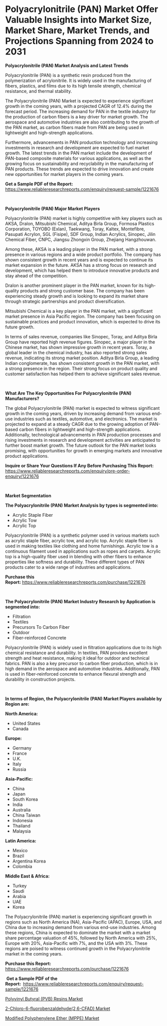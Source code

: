<p><h1>Polyacrylonitrile (PAN) Market Offer Valuable Insights into Market Size, Market Share, Market Trends, and Projections Spanning from 2024 to 2031</h1></p><p><strong>Polyacrylonitrile (PAN) Market Analysis and Latest Trends</strong></p>
<p><p>Polyacrylonitrile (PAN) is a synthetic resin produced from the polymerization of acrylonitrile. It is widely used in the manufacturing of fibers, plastics, and films due to its high tensile strength, chemical resistance, and thermal stability.</p><p>The Polyacrylonitrile (PAN) Market is expected to experience significant growth in the coming years, with a projected CAGR of 12.4% during the forecast period. The increasing demand for PAN in the textile industry for the production of carbon fibers is a key driver for market growth. The aerospace and automotive industries are also contributing to the growth of the PAN market, as carbon fibers made from PAN are being used in lightweight and high-strength applications.</p><p>Furthermore, advancements in PAN production technology and increasing investments in research and development are expected to fuel market growth. The latest trends in the PAN market include the development of PAN-based composite materials for various applications, as well as the growing focus on sustainability and recyclability in the manufacturing of PAN products. These trends are expected to drive innovation and create new opportunities for market players in the coming years.</p></p>
<p><strong>Get a Sample PDF of the Report:&nbsp;</strong> <a href="https://www.reliableresearchreports.com/enquiry/request-sample/1221676">https://www.reliableresearchreports.com/enquiry/request-sample/1221676</a></p>
<p>&nbsp;</p>
<p><strong>Polyacrylonitrile (PAN) Major Market Players</strong></p>
<p><p>Polyacrylonitrile (PAN) market is highly competitive with key players such as AKSA, Dralon, Mitsubishi Chemical, Aditya Birla Group, Formosa Plastics Corporation, TOYOBO (Exlan), Taekwang, Toray, Kaltex, Montefibre, Pasupati Acrylon, SGL (Fisipe), SDF Group, Indian Acrylics, Sinopec, Jilin Chemical Fiber, CNPC, Jiangsu Zhongxin Group, Zhejiang Hangzhouwan.</p><p>Among these, AKSA is a leading player in the PAN market, with a strong presence in various regions and a wide product portfolio. The company has shown consistent growth in recent years and is expected to continue its market expansion in the future. AKSA has a strong focus on research and development, which has helped them to introduce innovative products and stay ahead of the competition.</p><p>Dralon is another prominent player in the PAN market, known for its high-quality products and strong customer base. The company has been experiencing steady growth and is looking to expand its market share through strategic partnerships and product diversification.</p><p>Mitsubishi Chemical is a key player in the PAN market, with a significant market presence in Asia Pacific region. The company has been focusing on sustainable practices and product innovation, which is expected to drive its future growth.</p><p>In terms of sales revenue, companies like Sinopec, Toray, and Aditya Birla Group have reported high revenue figures. Sinopec, a major player in the Chinese market, has shown impressive growth in recent years. Toray, a global leader in the chemical industry, has also reported strong sales revenue, indicating its strong market position. Aditya Birla Group, a leading Indian conglomerate, has shown consistent growth in the PAN market, with a strong presence in the region. Their strong focus on product quality and customer satisfaction has helped them to achieve significant sales revenue.</p></p>
<p>&nbsp;</p>
<p><strong>What Are The Key Opportunities For Polyacrylonitrile (PAN) Manufacturers?</strong></p>
<p><p>The global Polyacrylonitrile (PAN) market is expected to witness significant growth in the coming years, driven by increasing demand from various end-use industries such as textiles, automotive, and electronics. The market is projected to expand at a steady CAGR due to the growing adoption of PAN-based carbon fibers in lightweight and high-strength applications. Additionally, technological advancements in PAN production processes and rising investments in research and development activities are anticipated to further boost market growth. The future outlook for the PAN market looks promising, with opportunities for growth in emerging markets and innovative product applications.</p></p>
<p><strong>Inquire or Share Your Questions If Any Before Purchasing This Report:</strong> <a href="https://www.reliableresearchreports.com/enquiry/pre-order-enquiry/1221676">https://www.reliableresearchreports.com/enquiry/pre-order-enquiry/1221676</a></p>
<p>&nbsp;</p>
<p><strong>Market Segmentation</strong></p>
<p><strong>The Polyacrylonitrile (PAN) Market Analysis by types is segmented into:</strong></p>
<p><ul><li>Acrylic Staple Fiber</li><li>Acrylic Tow</li><li>Acrylic Top</li></ul></p>
<p><p>Polyacrylonitrile (PAN) is a synthetic polymer used in various markets such as acrylic staple fiber, acrylic tow, and acrylic top. Acrylic staple fiber is used in making textiles like clothing and home furnishings. Acrylic tow is a continuous filament used in applications such as ropes and carpets. Acrylic top is a high-quality fiber used in blending with other fibers to enhance properties like softness and durability. These different types of PAN products cater to a wide range of industries and applications.</p></p>
<p><strong>Purchase this Report:&nbsp;</strong><a href="https://www.reliableresearchreports.com/purchase/1221676">https://www.reliableresearchreports.com/purchase/1221676</a></p>
<p>&nbsp;</p>
<p><strong>The Polyacrylonitrile (PAN) Market Industry Research by Application is segmented into:</strong></p>
<p><ul><li>Filtration</li><li>Textiles</li><li>Precursors To Carbon Fiber</li><li>Outdoor</li><li>Fiber-reinforced Concrete</li></ul></p>
<p><p>Polyacrylonitrile (PAN) is widely used in filtration applications due to its high chemical resistance and durability. In textiles, PAN provides excellent strength and heat resistance, making it ideal for outdoor and technical fabrics. PAN is also a key precursor to carbon fiber production, which is in high demand in the aerospace and automotive industries. Additionally, PAN is used in fiber-reinforced concrete to enhance flexural strength and durability in construction projects.</p></p>
<p>&nbsp;</p>
<p><strong>In terms of Region, the Polyacrylonitrile (PAN) Market Players available by Region are:</strong></p>
<p>
    <p> <strong> North America: </strong>
        <ul>
            <li>United States</li>
            <li>Canada</li>
        </ul>
        </p> 
    <p> <strong> Europe: </strong>
        <ul>
            <li>Germany</li>
            <li>France</li>
            <li>U.K.</li>
            <li>Italy</li>
            <li>Russia</li>
        </ul>
        </p> 
    <p> <strong> Asia-Pacific: </strong>
        <ul>
            <li>China</li>
            <li>Japan</li>
            <li>South Korea</li>
            <li>India</li>
            <li>Australia</li>
            <li>China Taiwan</li>
            <li>Indonesia</li>
            <li>Thailand</li>
            <li>Malaysia</li>
        </ul>
        </p> 
    <p> <strong> Latin America: </strong>
        <ul>
            <li>Mexico</li>
            <li>Brazil</li>
            <li>Argentina Korea</li>
            <li>Colombia</li>
        </ul>
        </p> 
    <p> <strong> Middle East & Africa: </strong>
        <ul>
            <li>Turkey</li>
            <li>Saudi</li>
            <li>Arabia</li>
            <li>UAE</li>
            <li>Korea</li>
        </ul>
    </p>
    </p>
<p><p>The Polyacrylonitrile (PAN) market is experiencing significant growth in regions such as North America (NA), Asia-Pacific (APAC), Europe, USA, and China due to increasing demand from various end-use industries. Among these regions, China is expected to dominate the market with a market share percentage valuation of 45%, followed by North America with 25%, Europe with 20%, Asia-Pacific with 7%, and the USA with 3%. These regions are poised to witness continued growth in the Polyacrylonitrile market in the coming years.</p></p>
<p><strong>Purchase this Report: </strong><a href="https://www.reliableresearchreports.com/purchase/1221676">https://www.reliableresearchreports.com/purchase/1221676</a></p>
<p>&nbsp;<strong>Get a Sample PDF of the Report:&nbsp;&nbsp;</strong><a href="https://www.reliableresearchreports.com/enquiry/request-sample/1221676">https://www.reliableresearchreports.com/enquiry/request-sample/1221676</a></p>
<p><strong></strong></p>
<p><p><a href="https://github.com/yemakinde/Market-Research-Report-List-1/blob/main/polyvinyl-butyral-pvb-resins-market.md">Polyvinyl Butyral (PVB) Resins Market</a></p><p><a href="https://github.com/jsmusil/Market-Research-Report-List-2/blob/main/2-chloro-6-fluorobenzaldehyde26-cfad-market.md">2-Chloro-6-fluorobenzaldehyde(2,6-CFAD) Market</a></p><p><a href="https://github.com/bmorecock/Market-Research-Report-List-2/blob/main/modified-polyphenylene-ether-mppe-market.md">Modified Polyphenylene Ether (MPPE) Market</a></p></p>